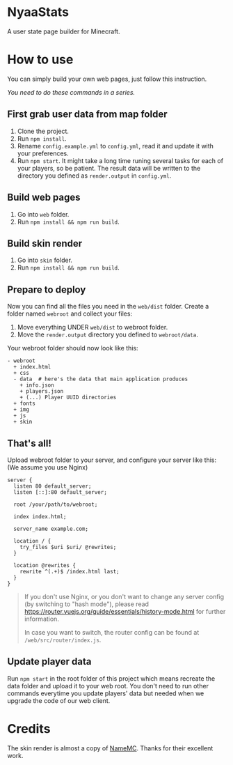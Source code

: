 # NyaaStats
A user state page builder for Minecraft.

# How to use
You can simply build your own web pages, just follow this instruction.

_You need to do these commands in a series._

## First grab user data from map folder
1. Clone the project.
2. Run `npm install`.
3. Rename `config.example.yml` to `config.yml`, read it and update it with your preferences.
4. Run `npm start`. It might take a long time runing several tasks for each of your players, so be patient. The result data will be written to the directory you defined as `render.output` in `config.yml`.

## Build web pages
1. Go into `web` folder.
2. Run `npm install && npm run build`.

## Build skin render
1. Go into `skin` folder.
2. Run `npm install && npm run build`.

## Prepare to deploy
Now you can find all the files you need in the `web/dist` folder. Create a folder named `webroot` and collect your files:

1. Move everything UNDER `web/dist` to webroot folder.
2. Move the `render.output` directory you defined to `webroot/data`.

Your webroot folder should now look like this:

```
- webroot
  + index.html
  + css
  - data  # here's the data that main application produces
    + info.json
    + players.json
    + (...) Player UUID directories
  + fonts
  + img
  + js
  + skin
```

## That's all!

Upload webroot folder to your server, and configure your server like this: (We assume you use Nginx)

```
server {
  listen 80 default_server;
  listen [::]:80 default_server;

  root /your/path/to/webroot;

  index index.html;

  server_name example.com;

  location / {
    try_files $uri $uri/ @rewrites;
  }

  location @rewrites {
    rewrite ^(.+)$ /index.html last;
  }
}
```

> If you don't use Nginx, or you don't want to change any server config (by switching to "hash mode"), please read https://router.vuejs.org/guide/essentials/history-mode.html for further information.
> 
> In case you want to switch, the router config can be found at `/web/src/router/index.js`.

## Update player data

Run `npm start` in the root folder of this project which means recreate the data folder and upload it to your web root. You don't need to run other commands everytime you update players' data but needed when we upgrade the code of our web client.

# Credits
The skin render is almost a copy of [NameMC](https://namemc.com). Thanks for their excellent work.
